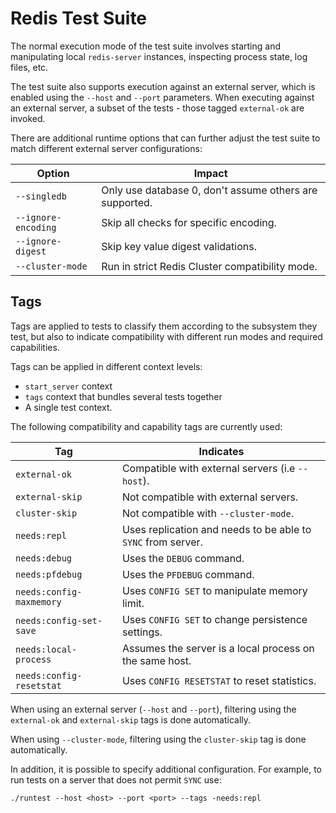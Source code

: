 Redis Test Suite
================

The normal execution mode of the test suite involves starting and manipulating
local `redis-server` instances, inspecting process state, log files, etc.

The test suite also supports execution against an external server, which is
enabled using the `--host` and `--port` parameters. When executing against an
external server, a subset of the tests - those tagged `external-ok` are invoked.

There are additional runtime options that can further adjust the test suite to
match different external server configurations:

| Option               | Impact                                                   |
| -------------------- | -------------------------------------------------------- |
| `--singledb`         | Only use database 0, don't assume others are supported. |
| `--ignore-encoding`  | Skip all checks for specific encoding.  |
| `--ignore-digest`    | Skip key value digest validations. |
| `--cluster-mode`     | Run in strict Redis Cluster compatibility mode. |

Tags
----

Tags are applied to tests to classify them according to the subsystem they test,
but also to indicate compatibility with different run modes and required
capabilities.

Tags can be applied in different context levels:
* `start_server` context
* `tags` context that bundles several tests together
* A single test context.

The following compatibility and capability tags are currently used:

| Tag                       | Indicates |
| ---------------------     | --------- |
| `external-ok`             | Compatible with external servers (i.e `--host`). |
| `external-skip`           | Not compatible with external servers. |
| `cluster-skip`            | Not compatible with `--cluster-mode`. |
| `needs:repl`              | Uses replication and needs to be able to `SYNC` from server. |
| `needs:debug`             | Uses the `DEBUG` command. |
| `needs:pfdebug`           | Uses the `PFDEBUG` command. |
| `needs:config-maxmemory`  | Uses `CONFIG SET` to manipulate memory limit. |
| `needs:config-set-save`   | Uses `CONFIG SET` to change persistence settings. |
| `needs:local-process`     | Assumes the server is a local process on the same host. |
| `needs:config-resetstat`  | Uses `CONFIG RESETSTAT` to reset statistics. |

When using an external server (`--host` and `--port`), filtering using the
`external-ok` and `external-skip` tags is done automatically.

When using `--cluster-mode`, filtering using the `cluster-skip` tag is done
automatically.

In addition, it is possible to specify additional configuration. For example, to
run tests on a server that does not permit `SYNC` use:

    ./runtest --host <host> --port <port> --tags -needs:repl

